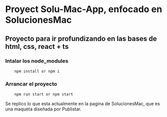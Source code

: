 # Proyect Solu-Mac-App, enfocado en SolucionesMac

## Proyecto para ir profundizando en las bases de html, css, react + ts

### Intalar los node_modules
```
    npm install or npm i
```

### Arrancar el proyecto
```
    npm run start or npm start
```

Se replico lo que esta actualmente en la pagina de SolucionesMac, que es una maqueta diseñada por Publistar.